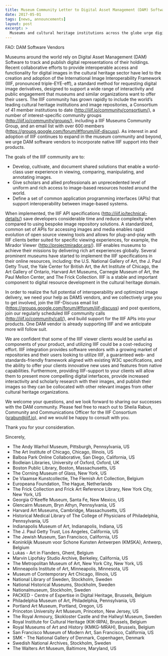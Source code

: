 ```yaml
---
title: Museum Community Letter to Digital Asset Management (DAM) Software Vendors
date: 2017-05-01
tags: [news, announcements]
layout: post
excerpt: >
  Museums and cultural heritage institutions across the globe urge digital asset management (DAM) software vendors to incorporate native IIIF support into their products.
---
```



FAO: DAM Software Vendors

Museums around the world rely on Digital Asset Management (DAM) Software to track and publish digital representations of their holdings. Recent collaborative efforts to provide interoperable access and functionality for digital images in the cultural heritage sector have led to the creation and adoption of the International Image Interoperability Framework (IIIF, pronounced triple-EYE-eff), a standard method for requesting digital image derivatives, designed to support a wide range of interactivity and public engagement that museums and similar organizations want to offer their users. The IIIF community has grown rapidly to include the world’s leading cultural heritage institutions and image repositories, a Consortium of 41 member institutions to date (<http://iiif.io/community/consortium/>), a number of interest-specific community groups (<http://iiif.io/community/groups/>), including a IIIF Museums Community Group, and an email list with over 600 members (<https://groups.google.com/forum/#!forum/iiif-discuss>). As interest in and adoption of IIIF continues to expand in the museum community and beyond, we urge DAM software vendors to incorporate native IIIF support into their products.

The goals of the IIIF community are to:

 * Develop, cultivate, and document shared solutions that enable a world-class user experience in viewing, comparing, manipulating, and annotating images.
 * Give scholars and allied professionals an unprecedented level of uniform and rich access to image-based resources hosted around the world.
 * Define a set of common application programming interfaces (APIs) that support interoperability between image-based systems.

When implemented, the IIIF API specifications (<http://iiif.io/technical-details/>) save developers considerable time and reduce complexity when compared to using bespoke image repository solutions. A standardized, common set of APIs for accessing images and media enables rapid evolution of open source viewing tools and allows for plug-and-play with IIIF clients better suited for specific viewing experiences, for example, the Mirador Viewer (<http://projectmirador.org/>).  IIIF enables museums to achieve their missions by delivering rich art experiences globally. Several prominent museums have started to implement the IIIF specifications in their online resources, including: the U.S. National Gallery of Art, the J. Paul Getty Trust, the Yale Center for British Art, the Art Institute of Chicago, the Art Gallery of Ontario, Harvard Art Museums, Carnegie Museum of Art, the Paul Mellon Center, and The Frick Collection. IIIF is a stable and important component to digital resource development in the cultural heritage domain.

In order to realize the full potential of interoperability and optimized image delivery, we need your help as DAMS vendors, and we collectively urge you to get involved, join the IIIF-Discuss email list (<https://groups.google.com/forum/#!forum/iiif-discuss>) and post questions, join our regularly scheduled IIIF community calls (<http://iiif.io/community/call/>), and build support for the IIIF APIs into your products. One DAM vendor is already supporting IIIF and we anticipate more will follow suit.

We are confident that some of the IIIF viewer clients would be useful as components of your product, and utilizing IIIF could be a cost-reducing effort. IIIF integration provides software vendors with a growing market of repositories and their users looking to utilize IIIF, a guaranteed web- and standards-friendly framework aligned with existing W3C specifications, and the ability to offer your clients innovative new uses and features from native capabilities. Furthermore, providing IIIF-support to your clients will allow them to present more compelling digital interfaces, provide increased interactivity and scholarly research with their images, and publish their images so they can be collocated with other relevant images from other cultural heritage organizations.

We welcome your questions, and we look forward to sharing our successes with the DAM community. Please feel free to reach out to Sheila Rabun, Community and Communications Officer for the IIIF Consortium (<srabun@iiif.io>), and we would be happy to consult with you.

Thank you for your consideration.

Sincerely,

* The Andy Warhol Museum, Pittsburgh, Pennsylvania, US
* The Art Institute of Chicago, Chicago, Illinois, US
* Balboa Park Online Collaborative, San Diego, California, US
* Bodleian Libraries, University of Oxford, Oxford, UK
* Boston Public Library, Boston, Massachusetts, US
* The Corning Museum of Glass, New York, US
* De Vlaamse Kunstcollectie, The Flemish Art Collection, Belgium
* Europeana Foundation, The Hague, Netherlands
* The Frick Collection and Frick Art Reference Library, New York City, New York, US
* Georgia O’Keeffe Museum, Santa Fe, New Mexico, US
* Glencairn Museum, Bryn Athyn, Pennsylvania, US
* Harvard Art Museums, Cambridge, Massachusetts, US
* Historical Medical Library of The College of Physicians of Philadelphia, Pennsylvania, US
* Indianapolis Museum of Art, Indianapolis, Indiana, US
* The J. Paul Getty Trust, Los Angeles, California, US
* The Jewish Museum, San Francisco, California, US
* Koninklijk Museum voor Schone Kunsten Antwerpen (KMSKA), Antwerp, Belgium
* Lukas - Art in Flanders, Ghent, Belgium
* Marvin Lipofsky Studio Archive, Berkeley, California, US
* The Metropolitan Museum of Art, New York City, New York, US
* Minneapolis Institute of Art, Minneapolis, Minnesota, US
* Museum of Contemporary Art Chicago, Illinois, US
* National Library of Sweden, Stockholm, Sweden
* National Historical Museums, Stockholm, Sweden
* Nationalmuseum, Stockholm, Sweden
* PACKED - Centre of Expertise in Digital Heritage, Brussels, Belgium
* Philadelphia Museum of Art, Philadelphia, Pennsylvania, US
* Portland Art Museum, Portland, Oregon, US
* Princeton University Art Museum, Princeton, New Jersey, US
* The Royal Armoury, Skokloster Castle and the Hallwyl Museum, Sweden
* Royal Institute for Cultural Heritage (KIK-IRPA), Brussels, Belgium
* Royal Museums of Art and History (KMKG-MRAH), Brussels, Belgium
* San Francisco Museum of Modern Art, San Francisco, California, US
* SMK - The National Gallery of Denmark, Copenhagen, Denmark
* Swedish National Archives, Stockholm, Sweden
* The Walters Art Museum, Baltimore, Maryland, US

